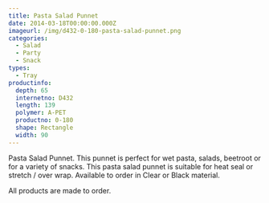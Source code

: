```yaml
---
title: Pasta Salad Punnet
date: 2014-03-18T00:00:00.000Z
imageurl: /img/d432-0-180-pasta-salad-punnet.png
categories:
  - Salad
  - Party
  - Snack
types:
  - Tray
productinfo:
  depth: 65
  internetno: D432
  length: 139
  polymer: A-PET
  productno: 0-180
  shape: Rectangle
  width: 90
---
```

Pasta Salad Punnet. This punnet is perfect for wet pasta, salads, beetroot or for a variety of snacks. This pasta salad punnet is suitable for heat seal or stretch / over wrap. Available to order in Clear or Black material.

All products are made to order.

 
